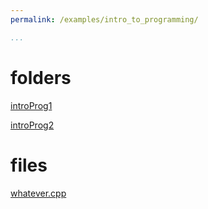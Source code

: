 ```yaml
---
permalink: /examples/intro_to_programming/

...
```

# folders

[introProg1](/mssm_spring22/examples/intro_to_programming/introProg1/)

[introProg2](/mssm_spring22/examples/intro_to_programming/introProg2/)

# files

[whatever.cpp](/mssm_spring22/examples/intro_to_programming/whatever_cpp.html)


